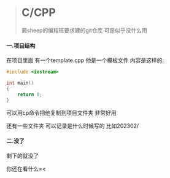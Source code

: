 ># C/CPP
>屑sheep的编程班要求建的git仓库 可是似乎没什么用

#### 一.项目结构
在项目里面 有一个template.cpp 他是一个模板文件 内容是这样的:

```cpp
#include <iostream>

int main()
{
    return 0;
}
```

可以用cp命令把他复制到项目文件夹 非常好用

还有一些文件夹 可以记录是什么时候写的 比如202302/

#### 二.没了

剩下的就没了











你还在看什么=<
